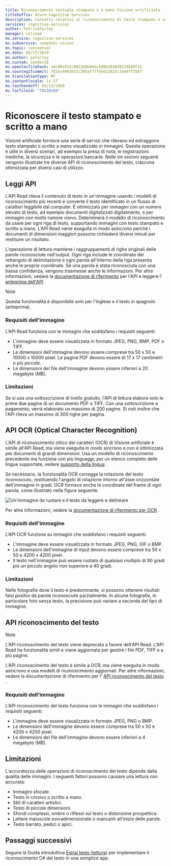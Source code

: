 ```yaml
---
title: Riconoscimento testuale stampato e a mano Visione artificiale
titleSuffix: Azure Cognitive Services
description: Concetti relativi al riconoscimento di testo stampato e scritto a mano presente nelle immagini tramite l'API Visione artificiale.
services: cognitive-services
author: PatrickFarley
manager: nitinme
ms.service: cognitive-services
ms.subservice: computer-vision
ms.topic: conceptual
ms.date: 04/17/2019
ms.author: pafarley
ms.custom: seodec18
ms.openlocfilehash: a4c90ed12c8023e0b9ebc509b20d8d9224b49f1b
ms.sourcegitcommit: 7b25c9981b52c385af77feb022825c1be6ff55bf
ms.translationtype: MT
ms.contentlocale: it-IT
ms.lasthandoff: 03/13/2020
ms.locfileid: "79220160"
---
```

# <a name="recognize-printed-and-handwritten-text"></a>Riconoscere il testo stampato e scritto a mano

Visione artificiale fornisce una serie di servizi che rilevano ed estraggono testo stampato o scritto a mano visualizzato in immagini. Questa operazione è utile in diversi scenari, ad esempio la presa di nota, le registrazioni mediche, la sicurezza e le operazioni bancarie. Nelle tre sezioni seguenti vengono illustrate tre diverse API di riconoscimento del testo, ciascuna ottimizzata per diversi casi di utilizzo.

## <a name="read-api"></a>Leggi API

L'API Read rileva il contenuto di testo in un'immagine usando i modelli di riconoscimento più recenti e converte il testo identificato in un flusso di caratteri leggibile dal computer. È ottimizzato per immagini con un numero elevato di testo, ad esempio documenti digitalizzati digitalmente, e per immagini con molto rumore visivo. Determinerà il modello di riconoscimento da usare per ogni riga di testo, supportando immagini con testo stampato e scritto a mano. L'API Read viene eseguita in modo asincrono perché i documenti di dimensioni maggiori possono richiedere diversi minuti per restituire un risultato.

L'operazione di lettura mantiene i raggruppamenti di righe originali delle parole riconosciute nell'output. Ogni riga include le coordinate del rettangolo di delimitazione e ogni parola all'interno della riga presenta anche le proprie coordinate. Se una parola è stata riconosciuta con una bassa confidenza, vengono trasmesse anche le informazioni. Per altre informazioni, vedere la [documentazione di riferimento](https://westus.dev.cognitive.microsoft.com/docs/services/5adf991815e1060e6355ad44/operations/2afb498089f74080d7ef85eb) per l'API e leggere l' [anteprima dell'API](https://go.microsoft.com/fwlink/?linkid=2118322) .

> [!NOTE]
> Questa funzionalità è disponibile solo per l'inglese e il testo in spagnolo (anteprima).

### <a name="image-requirements"></a>Requisiti dell'immagine

L'API Read funziona con le immagini che soddisfano i requisiti seguenti:

- L'immagine deve essere visualizzata in formato JPEG, PNG, BMP, PDF o TIFF.
- Le dimensioni dell'immagine devono essere comprese tra 50 x 50 e 10000 x 10000 pixel. Le pagine PDF devono essere di 17 x 17 centimetri o più piccole.
- Le dimensioni del file dell'immagine devono essere inferiori a 20 megabyte (MB).

### <a name="limitations"></a>Limitazioni

Se si usa una sottoscrizione di livello gratuito, l'API di lettura elabora solo le prime due pagine di un documento PDF o TIFF. Con una sottoscrizione a pagamento, verrà elaborato un massimo di 200 pagine. Si noti inoltre che l'API rileva un massimo di 300 righe per pagina.

## <a name="ocr-optical-character-recognition-api"></a>API OCR (Optical Character Recognition)

L'API di riconoscimento ottico dei caratteri (OCR) di Visione artificiale è simile all'API Read, ma viene eseguita in modo sincrono e non è ottimizzata per documenti di grandi dimensioni. Usa un modello di riconoscimento precedente ma funziona con più linguaggi; per un elenco completo delle lingue supportate, vedere [supporto della lingua](language-support.md#text-recognition) .

Se necessario, la funzionalità OCR corregge la rotazione del testo riconosciuto, restituendo l'angolo di rotazione intorno all'asse orizzontale dell'immagine in gradi. OCR fornisce anche le coordinate del frame di ogni parola, come illustrato nella figura seguente.

![Un'immagine da ruotare e il testo da leggere e delineare](./Images/vision-overview-ocr.png)

Per altre informazioni, vedere la [documentazione di riferimento per OCR](https://westus.dev.cognitive.microsoft.com/docs/services/5adf991815e1060e6355ad44/operations/56f91f2e778daf14a499e1fc) .

### <a name="image-requirements"></a>Requisiti dell'immagine

L'API OCR funziona su immagini che soddisfano i requisiti seguenti:

* L'immagine deve essere visualizzata in formato JPEG, PNG, GIF o BMP.
* Le dimensioni dell'immagine di input devono essere comprese tra 50 x 50 e 4200 x 4200 pixel.
* Il testo nell'immagine può essere ruotato di qualsiasi multiplo di 90 gradi più un piccolo angolo non superiore a 40 gradi.

### <a name="limitations"></a>Limitazioni

Nelle fotografie dove il testo è predominante, si possono ottenere risultati falsi positivi da parole riconosciute parzialmente. In alcune fotografie, in particolare foto senza testo, la precisione può variare a seconda del tipo di immagine.

## <a name="recognize-text-api"></a>API riconoscimento del testo

> [!NOTE]
> L'API riconoscimento del testo viene deprecata a favore dell'API Read. L'API Read ha funzionalità simili e viene aggiornata per gestire i file PDF, TIFF e a più pagine.

L'API riconoscimento del testo è simile a OCR, ma viene eseguita in modo asincrono e usa modelli di riconoscimento aggiornati. Per altre informazioni, vedere la documentazione di riferimento per l' [API riconoscimento del testo](https://westus.dev.cognitive.microsoft.com/docs/services/5adf991815e1060e6355ad44/operations/587f2c6a154055056008f200) .

### <a name="image-requirements"></a>Requisiti dell'immagine

L'API riconoscimento del testo funziona con le immagini che soddisfano i requisiti seguenti:

- L'immagine deve essere visualizzata in formato JPEG, PNG o BMP.
- Le dimensioni dell'immagine devono essere comprese tra 50 x 50 e 4200 x 4200 pixel.
- Le dimensioni del file dell'immagine devono essere inferiori a 4 megabyte (MB).

## <a name="limitations"></a>Limitazioni

L'accuratezza delle operazioni di riconoscimento del testo dipende dalla qualità delle immagini. I seguenti fattori possono causare una lettura non accurata:

* Immagini sfocate.
* Testo in corsivo o scritto a mano.
* Stili di caratteri artistici.
* Testo di piccole dimensioni.
* Sfondi complessi, ombre o riflessi sul testo o distorsione prospettica.
* Lettere maiuscole sovradimensionate o mancanti all'inizio delle parole.
* Testo barrato, pedici o apici.

## <a name="next-steps"></a>Passaggi successivi

Seguire la Guida introduttiva [Estrai testo (lettura)](./QuickStarts/CSharp-hand-text.md) per implementare il riconoscimento C# del testo in una semplice app.
